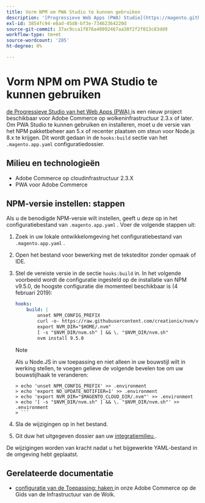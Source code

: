 ```yaml
---
title: Vorm NPM om PWA Studio te kunnen gebruiken
description: '[Progressieve Web Apps (PWA) Studio](https://magento.github.io/pwa-studio/) is een nieuw project beschikbaar voor Adobe Commerce op wolkeninfrastructuur 2.3.x of later. Om PWA Studio te kunnen gebruiken en installeren, moet u de versie van het NPM pakketbeheer aan 5.x of recenter plaatsen om steun voor Node.js 8.x te krijgen. Dit wordt gedaan in de sectie ` haks:build'' van het `.magento.app.yaml `- configuratiedossier.'
exl-id: 3854fc94-e8ad-45d8-bf3e-73462364220d
source-git-commit: 37ac9cca1f876a48092467aa38f2f2f013c83dd9
workflow-type: tm+mt
source-wordcount: '285'
ht-degree: 0%

---
```


# Vorm NPM om PWA Studio te kunnen gebruiken

[ de Progressieve Studio van het Web Apps (PWA) ](https://magento.github.io/pwa-studio/) is een nieuw project beschikbaar voor Adobe Commerce op wolkeninfrastructuur 2.3.x of later. Om PWA Studio te kunnen gebruiken en installeren, moet u de versie van het NPM pakketbeheer aan 5.x of recenter plaatsen om steun voor Node.js 8.x te krijgen. Dit wordt gedaan in de `hooks:build` sectie van het `.magento.app.yaml` configuratiedossier.

## Milieu en technologieën

* Adobe Commerce op cloudinfrastructuur 2.3.X
* PWA voor Adobe Commerce

## NPM-versie instellen: stappen

Als u de benodigde NPM-versie wilt instellen, geeft u deze op in het configuratiebestand van `.magento.app.yaml` . Voer de volgende stappen uit:

1. Zoek in uw lokale ontwikkelomgeving het configuratiebestand van `.magento.app.yaml` .
1. Open het bestand voor bewerking met de teksteditor zonder opmaak of IDE.
1. Stel de vereiste versie in de sectie `hooks:build` in. In het volgende voorbeeld wordt de configuratie ingesteld op de installatie van NPM v9.5.0, de hoogste configuratie die momenteel beschikbaar is (4 februari 2019):

   ```yaml
   hooks:
       build: |
           unset NPM_CONFIG_PREFIX
           curl -o- https://raw.githubusercontent.com/creationix/nvm/v0.33.8/install.sh | bash
           export NVM_DIR="$HOME/.nvm"
           [ -s "$NVM_DIR/nvm.sh" ] && \. "$NVM_DIR/nvm.sh"
           nvm install 9.5.0
   ```

   >[!NOTE]
   >
   >Als u Node.JS in uw toepassing en niet alleen in uw bouwstijl wilt in werking stellen, te voegen gelieve de volgende bevelen toe om uw bouwstijlhaak te veranderen:
   > 
   ```
   > echo 'unset NPM_CONFIG_PREFIX' >> .environment
   > echo 'export NO_UPDATE_NOTIFIER=1' >> .environment
   > echo 'export NVM_DIR="$MAGENTO_CLOUD_DIR/.nvm"' >> .environment
   > echo '[ -s "$NVM_DIR/nvm.sh" ] && \. "$NVM_DIR/nvm.sh"' >> .environment
   > ```

1. Sla de wijzigingen op in het bestand.
1. Git duw het uitgegeven dossier aan uw [ integratiemilieu ](/help/announcements/adobe-commerce-announcements/integration-environment-enhancement-request-pro-and-starter.md).

De wijzigingen worden van kracht nadat u het bijgewerkte YAML-bestand in de omgeving hebt geplaatst.

## Gerelateerde documentatie

* [ configuratie van de Toepassing: haken ](https://experienceleague.adobe.com/docs/commerce-cloud-service/user-guide/configure/app/properties/hooks-property.html) in onze Adobe Commerce op de Gids van de Infrastructuur van de Wolk.
